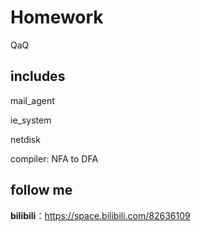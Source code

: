 # Homework

QaQ

## includes
mail_agent

ie_system

netdisk

compiler: NFA to DFA

## follow me
**bilibili**：<https://space.bilibili.com/82636109>


